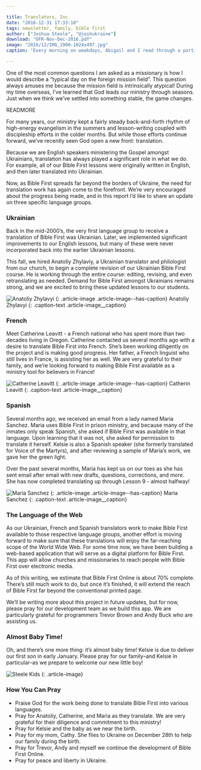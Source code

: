 ```yaml
---

title: Translators, Inc.
date: "2016-12-31 17:33:10"
tags: newsletter, family, bible first
author: ["Joshua Steele", "@joshukraine"]
download: "OFR-Nov-Dec-2016.pdf"
image: "2016/12/IMG_1900-1024x497.jpg"
caption: "Every morning on weekdays, Abigail and I read through a portion of Bible First.<br>We are now on Lesson 10!"

---
```


One of the most common questions I am asked as a missionary is how I would describe a “typical day on the foreign mission field”. This question always amuses me because the mission field is intrinsically atypical! During my time overseas, I’ve learned that God leads our ministry through seasons. Just when we think we’ve settled into something stable, the game changes.

READMORE

For many years, our ministry kept a fairly steady back-and-forth rhythm of high-energy evangelism in the summers and lesson-writing coupled with discipleship efforts in the colder months. But while those efforts continue forward, we’ve recently seen God open a new front: translation.

Because we are English speakers ministering the Gospel amongst Ukrainians, translation has always played a significant role in what we do. For example, all of our Bible First lessons were originally written in English, and then later translated into Ukrainian.

Now, as Bible First spreads far beyond the borders of Ukraine, the need for translation work has again come to the forefront. We’re very encouraged about the progress being made, and in this report I’d like to share an update on three specific language groups.

### Ukrainian

Back in the mid-2000’s, the very first language group to receive a translation of Bible First was Ukrainian. Later, we implemented significant improvements to our English lessons, but many of these were never incorporated back into the earlier Ukrainian lessons.

This fall, we hired Anatoliy Zhylaviy, a Ukrainian translator and philologist from our church, to begin a complete revision of our Ukrainian Bible First course. He is working through the entire course: editing, revising, and even retranslating as needed. Demand for Bible First amongst Ukrainians remains strong, and we are excited to bring these updated lessons to our students.

![Anatoliy Zhylavyi](https://s3.amazonaws.com/content.ofreport.com/2016/12/DSC_1007a-295x300.jpg)
{: .article-image .article-image--has-caption}
Anatoliy Zhylavyi
{: .caption-text .article-image__caption}

### French

Meet Catherine Leavitt - a French national who has spent more than two decades living in Oregon. Catherine contacted us several months ago with a desire to translate Bible First into French. She’s been working diligently on the project and is making good progress. Her father, a French linguist who still lives in France, is assisting her as well. We are very grateful to their family, and we’re looking forward to making Bible First available as a ministry tool for believers in France!

![Catherine Leavitt](https://s3.amazonaws.com/content.ofreport.com/2016/12/IMG_3244-400x300.jpg)
{: .article-image .article-image--has-caption}
Catherin Leavitt
{: .caption-text .article-image__caption}

### Spanish

Several months ago, we received an email from a lady named Maria Sanchez. Maria uses Bible First in prison ministry, and because many of the inmates only speak Spanish, she asked if Bible First was available in that language. Upon learning that it was not, she asked for permission to translate it herself. Kelsie is also a Spanish speaker (she formerly translated for Voice of the Martyrs), and after reviewing a sample of Maria’s work, we gave her the green light.

Over the past several months, Maria has kept us on our toes as she has sent email after email with new drafts, questions, corrections, and more. She has now completed translating up through Lesson 9 - almost halfway!

![Maria Sanchez](https://s3.amazonaws.com/content.ofreport.com/2016/12/mail_image_preview-400x300.png)
{: .article-image .article-image--has-caption}
Maria Sanchez
{: .caption-text .article-image__caption}

### The Language of the Web

As our Ukrainian, French and Spanish translators work to make Bible First available to those respective language groups, another effort is moving forward to make sure that these translations will enjoy the far-reaching scope of the World Wide Web. For some time now, we have been building a web-based application that will serve as a digital platform for Bible First. This app will allow churches and missionaries to reach people with Bible First over electronic media.

As of this writing, we estimate that Bible First Online is about 70% complete. There’s still much work to do, but once it’s finished, it will extend the reach of Bible First far beyond the conventional printed page.

We’ll be writing more about this project in future updates, but for now, please pray for our development team as we build this app. We are particularly grateful for programmers Trevor Brown and Andy Buck who are assisting us.

### Almost Baby Time!

Oh, and there’s one more thing: it’s almost baby time! Kelsie is due to deliver our first son in early January. Please pray for our family–and Kelsie in particular–as we prepare to welcome our new little boy!

![Steele Kids](https://s3.amazonaws.com/content.ofreport.com/2016/12/steele-girls-338x450.jpg)
{: .article-image}

### How You Can Pray

* Praise God for the work being done to translate Bible First into various languages.
* Pray for Anatoliy, Catherine, and Maria as they translate. We are very grateful for their diligence and commitment to this ministry!
* Pray for Kelsie and the baby as we near the birth.
* Pray for my mom, Cathy. She flies to Ukraine on December 28th to help our family during the birth.
* Pray for Trevor, Andy and myself we continue the development of Bible First Online.
* Pray for peace and liberty in Ukraine.
